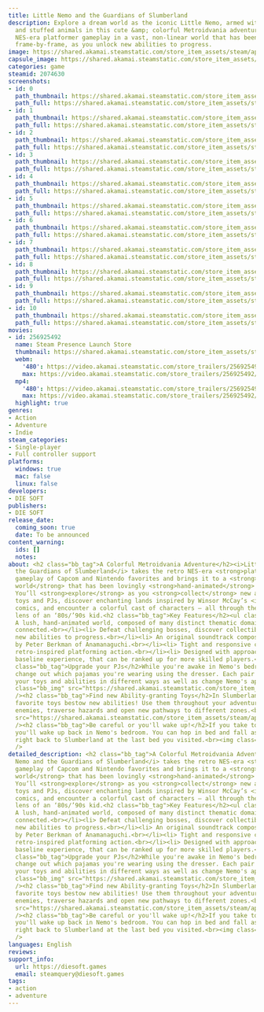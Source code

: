 ```yaml
---
title: Little Nemo and the Guardians of Slumberland
description: Explore a dream world as the iconic Little Nemo, armed with toys, candy,
  and stuffed animals in this cute &amp; colorful Metroidvania adventure. Experience
  NES-era platformer gameplay in a vast, non-linear world that has been hand-animated
  frame-by-frame, as you unlock new abilities to progress.
image: https://shared.akamai.steamstatic.com/store_item_assets/steam/apps/2074630/header.jpg?t=1723737383
capsule_image: https://shared.akamai.steamstatic.com/store_item_assets/steam/apps/2074630/capsule_231x87.jpg?t=1723737383
categories: game
steamid: 2074630
screenshots:
- id: 0
  path_thumbnail: https://shared.akamai.steamstatic.com/store_item_assets/steam/apps/2074630/ss_09b4fd599adcdf4afd4b1d476c38c4b7b558b98f.600x338.jpg?t=1723737383
  path_full: https://shared.akamai.steamstatic.com/store_item_assets/steam/apps/2074630/ss_09b4fd599adcdf4afd4b1d476c38c4b7b558b98f.1920x1080.jpg?t=1723737383
- id: 1
  path_thumbnail: https://shared.akamai.steamstatic.com/store_item_assets/steam/apps/2074630/ss_ea795ad344c662b6faa3591feb85370f252e0abc.600x338.jpg?t=1723737383
  path_full: https://shared.akamai.steamstatic.com/store_item_assets/steam/apps/2074630/ss_ea795ad344c662b6faa3591feb85370f252e0abc.1920x1080.jpg?t=1723737383
- id: 2
  path_thumbnail: https://shared.akamai.steamstatic.com/store_item_assets/steam/apps/2074630/ss_0781c0120295fb65d64a2558bf20c8690858cc6e.600x338.jpg?t=1723737383
  path_full: https://shared.akamai.steamstatic.com/store_item_assets/steam/apps/2074630/ss_0781c0120295fb65d64a2558bf20c8690858cc6e.1920x1080.jpg?t=1723737383
- id: 3
  path_thumbnail: https://shared.akamai.steamstatic.com/store_item_assets/steam/apps/2074630/ss_92282e3f109a325d7a2cb9709b15ad23fe5b39f3.600x338.jpg?t=1723737383
  path_full: https://shared.akamai.steamstatic.com/store_item_assets/steam/apps/2074630/ss_92282e3f109a325d7a2cb9709b15ad23fe5b39f3.1920x1080.jpg?t=1723737383
- id: 4
  path_thumbnail: https://shared.akamai.steamstatic.com/store_item_assets/steam/apps/2074630/ss_d053600aa5e7cc201d56fc8d80fa2ce5a9314e67.600x338.jpg?t=1723737383
  path_full: https://shared.akamai.steamstatic.com/store_item_assets/steam/apps/2074630/ss_d053600aa5e7cc201d56fc8d80fa2ce5a9314e67.1920x1080.jpg?t=1723737383
- id: 5
  path_thumbnail: https://shared.akamai.steamstatic.com/store_item_assets/steam/apps/2074630/ss_6f0e124a76b237e24e1e4a297e6ecb3aae2e5d32.600x338.jpg?t=1723737383
  path_full: https://shared.akamai.steamstatic.com/store_item_assets/steam/apps/2074630/ss_6f0e124a76b237e24e1e4a297e6ecb3aae2e5d32.1920x1080.jpg?t=1723737383
- id: 6
  path_thumbnail: https://shared.akamai.steamstatic.com/store_item_assets/steam/apps/2074630/ss_d2f420fb0514fc41050ab7242def6d9630b4aeb7.600x338.jpg?t=1723737383
  path_full: https://shared.akamai.steamstatic.com/store_item_assets/steam/apps/2074630/ss_d2f420fb0514fc41050ab7242def6d9630b4aeb7.1920x1080.jpg?t=1723737383
- id: 7
  path_thumbnail: https://shared.akamai.steamstatic.com/store_item_assets/steam/apps/2074630/ss_769008a8c2bade77a602f6796239308957a2ceb3.600x338.jpg?t=1723737383
  path_full: https://shared.akamai.steamstatic.com/store_item_assets/steam/apps/2074630/ss_769008a8c2bade77a602f6796239308957a2ceb3.1920x1080.jpg?t=1723737383
- id: 8
  path_thumbnail: https://shared.akamai.steamstatic.com/store_item_assets/steam/apps/2074630/ss_6310ec19e542adbbe8571375acc7e0c506da48cb.600x338.jpg?t=1723737383
  path_full: https://shared.akamai.steamstatic.com/store_item_assets/steam/apps/2074630/ss_6310ec19e542adbbe8571375acc7e0c506da48cb.1920x1080.jpg?t=1723737383
- id: 9
  path_thumbnail: https://shared.akamai.steamstatic.com/store_item_assets/steam/apps/2074630/ss_5cfe3fc424378a868db25d2d16621badf912c07a.600x338.jpg?t=1723737383
  path_full: https://shared.akamai.steamstatic.com/store_item_assets/steam/apps/2074630/ss_5cfe3fc424378a868db25d2d16621badf912c07a.1920x1080.jpg?t=1723737383
- id: 10
  path_thumbnail: https://shared.akamai.steamstatic.com/store_item_assets/steam/apps/2074630/ss_879a7e652d5ca97a3988393c38bfd6d54b31e44b.600x338.jpg?t=1723737383
  path_full: https://shared.akamai.steamstatic.com/store_item_assets/steam/apps/2074630/ss_879a7e652d5ca97a3988393c38bfd6d54b31e44b.1920x1080.jpg?t=1723737383
movies:
- id: 256925492
  name: Steam Presence Launch Store
  thumbnail: https://shared.akamai.steamstatic.com/store_item_assets/steam/apps/256925492/movie.293x165.jpg?t=1674432528
  webm:
    '480': https://video.akamai.steamstatic.com/store_trailers/256925492/movie480_vp9.webm?t=1674432528
    max: https://video.akamai.steamstatic.com/store_trailers/256925492/movie_max_vp9.webm?t=1674432528
  mp4:
    '480': https://video.akamai.steamstatic.com/store_trailers/256925492/movie480.mp4?t=1674432528
    max: https://video.akamai.steamstatic.com/store_trailers/256925492/movie_max.mp4?t=1674432528
  highlight: true
genres:
- Action
- Adventure
- Indie
steam_categories:
- Single-player
- Full controller support
platforms:
  windows: true
  mac: false
  linux: false
developers:
- DIE SOFT
publishers:
- DIE SOFT
release_date:
  coming_soon: true
  date: To be announced
content_warning:
  ids: []
  notes:
about: <h2 class="bb_tag">A Colorful Metroidvania Adventure</h2><i>Little Nemo and
  the Guardians of Slumberland</i> takes the retro NES-era <strong>platformer</strong>
  gameplay of Capcom and Nintendo favorites and brings it to a <strong>vast, non-linear
  world</strong> that has been lovingly <strong>hand-animated</strong> frame-by-frame.
  You’ll <strong>explore</strong> as you <strong>collect</strong> new ability-granting
  toys and PJs, discover enchanting lands inspired by Winsor McCay’s <i>Little Nemo</i>
  comics, and encounter a colorful cast of characters — all through the nostalgic
  lens of an ‘80s/’90s kid.<h2 class="bb_tag">Key Features</h2><ul class="bb_ul"><li>
  A lush, hand-animated world, composed of many distinct thematic domains, all seamlessly
  connected.<br></li><li> Defeat challenging bosses, discover collectibles, and unlock
  new abilities to progress.<br></li><li> An original soundtrack composed entirely
  by Peter Berkman of Anamanaguchi.<br></li><li> Tight and responsive controls for
  retro-inspired platforming action.<br></li><li> Designed with approachable and accessible
  baseline experience, that can be ranked up for more skilled players.</li></ul><h2
  class="bb_tag">Upgrade your PJs</h2>While you're awake in Nemo's bedroom, you can
  change out which pajamas you're wearing using the dresser. Each pair will empower
  your toys and abilities in different ways as well as change Nemo's appearance.<br><img
  class="bb_img" src="https://shared.akamai.steamstatic.com/store_item_assets/steam/apps/2074630/extras/Pajamas.png?t=1723737383"
  /><h2 class="bb_tag">Find new Ability-granting Toys</h2>In Slumberland all of Nemo’s
  favorite toys bestow new abilities! Use them throughout your adventure to fend off
  enemies, traverse hazards and open new pathways to different zones.<br><img class="bb_img"
  src="https://shared.akamai.steamstatic.com/store_item_assets/steam/apps/2074630/extras/Toys.png?t=1723737383"
  /><h2 class="bb_tag">Be careful or you'll wake up!</h2>If you take too much damage,
  you'll wake up back in Nemo's bedroom. You can hop in bed and fall asleep to get
  right back to Slumberland at the last bed you visited.<br><img class="bb_img" src="https://shared.akamai.steamstatic.com/store_item_assets/steam/apps/2074630/extras/WakeUp.gif?t=1723737383"
  />
detailed_description: <h2 class="bb_tag">A Colorful Metroidvania Adventure</h2><i>Little
  Nemo and the Guardians of Slumberland</i> takes the retro NES-era <strong>platformer</strong>
  gameplay of Capcom and Nintendo favorites and brings it to a <strong>vast, non-linear
  world</strong> that has been lovingly <strong>hand-animated</strong> frame-by-frame.
  You’ll <strong>explore</strong> as you <strong>collect</strong> new ability-granting
  toys and PJs, discover enchanting lands inspired by Winsor McCay’s <i>Little Nemo</i>
  comics, and encounter a colorful cast of characters — all through the nostalgic
  lens of an ‘80s/’90s kid.<h2 class="bb_tag">Key Features</h2><ul class="bb_ul"><li>
  A lush, hand-animated world, composed of many distinct thematic domains, all seamlessly
  connected.<br></li><li> Defeat challenging bosses, discover collectibles, and unlock
  new abilities to progress.<br></li><li> An original soundtrack composed entirely
  by Peter Berkman of Anamanaguchi.<br></li><li> Tight and responsive controls for
  retro-inspired platforming action.<br></li><li> Designed with approachable and accessible
  baseline experience, that can be ranked up for more skilled players.</li></ul><h2
  class="bb_tag">Upgrade your PJs</h2>While you're awake in Nemo's bedroom, you can
  change out which pajamas you're wearing using the dresser. Each pair will empower
  your toys and abilities in different ways as well as change Nemo's appearance.<br><img
  class="bb_img" src="https://shared.akamai.steamstatic.com/store_item_assets/steam/apps/2074630/extras/Pajamas.png?t=1723737383"
  /><h2 class="bb_tag">Find new Ability-granting Toys</h2>In Slumberland all of Nemo’s
  favorite toys bestow new abilities! Use them throughout your adventure to fend off
  enemies, traverse hazards and open new pathways to different zones.<br><img class="bb_img"
  src="https://shared.akamai.steamstatic.com/store_item_assets/steam/apps/2074630/extras/Toys.png?t=1723737383"
  /><h2 class="bb_tag">Be careful or you'll wake up!</h2>If you take too much damage,
  you'll wake up back in Nemo's bedroom. You can hop in bed and fall asleep to get
  right back to Slumberland at the last bed you visited.<br><img class="bb_img" src="https://shared.akamai.steamstatic.com/store_item_assets/steam/apps/2074630/extras/WakeUp.gif?t=1723737383"
  />
languages: English
reviews:
support_info:
  url: https://diesoft.games
  email: steamquery@diesoft.games
tags:
- action
- adventure
---
```

